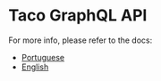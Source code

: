 # Taco GraphQL API

For more info, please refer to the docs:

- [Portuguese](https://taco-api.netlify.app/)
- [English](https://taco-api.netlify.app/en)
